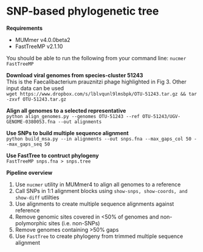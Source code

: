 # SNP-based phylogenetic tree

<b> Requirements </b>  

* MUMmer v4.0.0beta2
* FastTreeMP v2.1.10

You should be able to run the following from your command line:
`nucmer`  
`FastTreeMP`  

<b> Download viral genomes from species-cluster 51243 </b>  
This is the Faecalibacterium prauznitzi phage highlighted in Fig 3. Other input data can be used  
`wget https://www.dropbox.com/s/lblvqunl9lmsbpk/OTU-51243.tar.gz && tar -zxvf OTU-51243.tar.gz`  

<b> Align all genomes to a selected representative </b>  
`python align_genomes.py --genomes OTU-51243 --ref OTU-51243/UGV-GENOME-0380053.fna --out alignments`  

<b> Use SNPs to build multiple sequence alignment </b>  
`python build_msa.py --in alignments --out snps.fna --max_gaps_col 50 --max_gaps_seq 50`  

<b> Use FastTree to contruct phylogeny </b>  
`FastTreeMP snps.fna > snps.tree`  

<b> Pipeline overview </b>  

1. Use `nucmer` utility in MUMmer4 to align all genomes to a reference
2. Call SNPs in 1:1 alignment blocks using `show-snps, show-coords, and show-diff` utlilties
3. Use alignments to create multiple sequence alignments against reference
4. Remove genomic sites covered in <50% of genomes and non-polymorphic sites (i.e. non-SNPs)
5. Remove genomes containing >50% gaps
6. Use `FastTree` to create phylogeny from trimmed multiple sequence alignment


